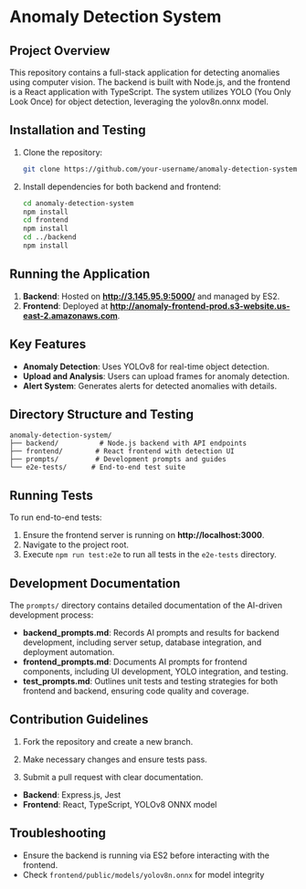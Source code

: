 # Anomaly Detection System

## Project Overview
This repository contains a full-stack application for detecting anomalies using computer vision. The backend is built with Node.js, and the frontend is a React application with TypeScript. The system utilizes YOLO (You Only Look Once) for object detection, leveraging the yolov8n.onnx model.

## Installation and Testing
1. Clone the repository:
   ```bash
   git clone https://github.com/your-username/anomaly-detection-system.git
   ```
2. Install dependencies for both backend and frontend:
   ```bash
   cd anomaly-detection-system
   npm install
   cd frontend
   npm install
   cd ../backend
   npm install
   ```
   
## Running the Application
1. **Backend**: Hosted on **http://3.145.95.9:5000/** and managed by ES2.
2. **Frontend**: Deployed at **http://anomaly-frontend-prod.s3-website.us-east-2.amazonaws.com**.

## Key Features
- **Anomaly Detection**: Uses YOLOv8 for real-time object detection.
- **Upload and Analysis**: Users can upload frames for anomaly detection.
- **Alert System**: Generates alerts for detected anomalies with details.

## Directory Structure and Testing
```
anomaly-detection-system/
├── backend/          # Node.js backend with API endpoints
├── frontend/        # React frontend with detection UI
├── prompts/         # Development prompts and guides
└── e2e-tests/      # End-to-end test suite
```

## Running Tests
To run end-to-end tests:
1. Ensure the frontend server is running on **http://localhost:3000**.
2. Navigate to the project root.
3. Execute `npm run test:e2e` to run all tests in the `e2e-tests` directory.
## Development Documentation

The `prompts/` directory contains detailed documentation of the AI-driven development process:
- **backend_prompts.md**: Records AI prompts and results for backend development, including server setup, database integration, and deployment automation.
- **frontend_prompts.md**: Documents AI prompts for frontend components, including UI development, YOLO integration, and testing.
- **test_prompts.md**: Outlines unit tests and testing strategies for both frontend and backend, ensuring code quality and coverage.

## Contribution Guidelines
1. Fork the repository and create a new branch.
2. Make necessary changes and ensure tests pass.

3. Submit a pull request with clear documentation.
- **Backend**: Express.js, Jest
- **Frontend**: React, TypeScript, YOLOv8 ONNX model

## Troubleshooting
- Ensure the backend is running via ES2 before interacting with the frontend.
- Check `frontend/public/models/yolov8n.onnx` for model integrity